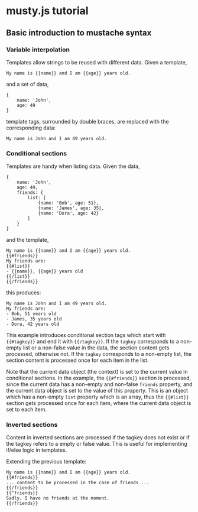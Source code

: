 # musty.js tutorial

## Basic introduction to mustache syntax

### Variable interpolation

Templates allow strings to be reused with different data. Given a template,
```
My name is {{name}} and I am {{age}} years old.
```
and a set of data,
```
{
    name: 'John',
    age: 49
}
```
template tags, surrounded by double braces, are replaced with the corresponding data:
```
My name is John and I am 49 years old.
```
### Conditional sections

Templates are handy when listing data. Given the data,

```
{
    name: 'John',
    age: 49,
    friends: {
        list: [
            {name: 'Bob', age: 51},
            {name: 'James', age: 35},
            {name: 'Dora', age: 42}
        ]
    }
}
```
and the template,
```
My name is {{name}} and I am {{age}} years old.
{{#friends}}
My friends are:
{{#list}}
- {{name}}, {{age}} years old
{{/list}}
{{/friends}}
```
this produces:
```
My name is John and I am 49 years old.
My friends are:
- Bob, 51 years old
- James, 35 years old
- Dora, 42 years old
```
This example introduces conditional section tags which start with `{{#tagkey}}` and end it with `{{/tagkey}}`. If the `tagkey` corresponds to a non-empty list or a non-false value in the data, the section content gets processed, otherwise not. If the `tagkey` corresponds to a non-empty list, the section content is processed once for each item in the list.

Note that the current data object (the context) is set to the current value in conditional sections. In the example, the `{{#friends}}` section is processed, since the current data has a non-empty and non-false `friends` property, and the current data object is set to the value of this property. This is an object which has a non-empty `list` property which is an array, thus the `{{#list}}` section gets processed once for each item, where the current data object is set to each item.

### Inverted sections

Content in inverted sections are processed if the tagkey does not exist or if the tagkey refers to a empty or false value. This is useful for implementing if/else logic in templates.

Extending the previous template:

```
My name is {{name}} and I am {{age}} years old.
{{#friends}}
... content to be processed in the case of friends ...
{{/friends}}
{{^friends}}
Sadly, I have no friends at the moment.
{{/friends}}
```
